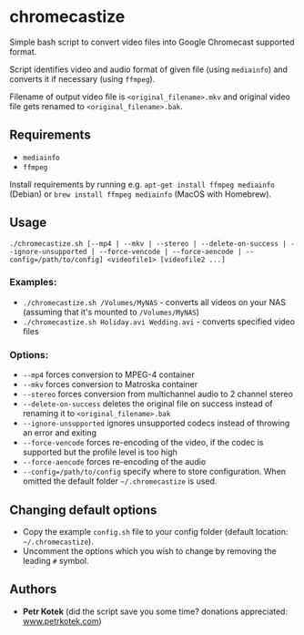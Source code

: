 chromecastize
=============
Simple bash script to convert video files into Google Chromecast supported format.

Script identifies video and audio format of given file (using `mediainfo`) and converts it if necessary (using `ffmpeg`).

Filename of output video file is `<original_filename>.mkv` and original video file gets renamed to `<original_filename>.bak`.

Requirements
------------
- `mediainfo`
- `ffmpeg`

Install requirements by running e.g. `apt-get install ffmpeg mediainfo` (Debian) or `brew install ffmpeg mediainfo` (MacOS with Homebrew).

Usage
-----
```
./chromecastize.sh [--mp4 | --mkv | --stereo | --delete-on-success | --ignore-unsupported | --force-vencode | --force-aencode | --config=/path/to/config] <videofile1> [videofile2 ...]
```

### Examples:
- `./chromecastize.sh /Volumes/MyNAS` - converts all videos on your NAS (assuming that it's mounted to `/Volumes/MyNAS`)
- `./chromecastize.sh Holiday.avi Wedding.avi` - converts specified video files

### Options:
- `--mp4` forces conversion to MPEG-4 container
- `--mkv` forces conversion to Matroska container
- `--stereo` forces conversion from multichannel audio to 2 channel stereo
- `--delete-on-success` deletes the original file on success instead of renaming it to `<original_filename>.bak`
- `--ignore-unsupported` ignores unsupported codecs instead of throwing an error and exiting
- `--force-vencode` forces re-encoding of the video, if the codec is supported but the profile level is too high
- `--force-aencode` forces re-encoding of the audio
- `--config=/path/to/config` specify where to store configuration. When omitted the default folder `~/.chromecastize` is used.

Changing default options
------------------------
- Copy the example `config.sh` file to your config folder (default location: `~/.chromecastize`).
- Uncomment the options which you wish to change by removing the leading `#` symbol.

Authors
-------
- **Petr Kotek** (did the script save you some time? donations appreciated: www.petrkotek.com)
